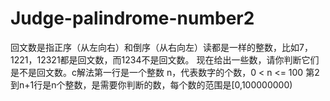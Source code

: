 # Judge-palindrome-number2
回文数是指正序（从左向右）和倒序（从右向左）读都是一样的整数，比如7，1221，12321都是回文数，而1234不是回文数。 现在给出一些数，请你判断它们是不是回文数。c解法第一行是一个整数 n，代表数字的个数，0 &lt; n &lt;= 100  第2到n+1行是n个整数，是需要你判断的数，每个数的范围是[0,100000000)
